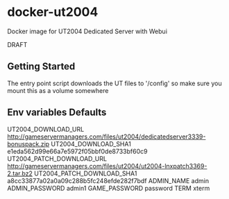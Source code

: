 # docker-ut2004
Docker image for UT2004 Dedicated Server with Webui

DRAFT

## Getting Started

The entry point script downloads the UT files to '/config' so make sure you mount this as a volume somewhere



## Env variables Defaults

UT2004_DOWNLOAD_URL http://gameservermanagers.com/files/ut2004/dedicatedserver3339-bonuspack.zip
UT2004_DOWNLOAD_SHA1 e1eda562d99e66a7e5972f05bbf0de8733bf60c9
UT2004_PATCH_DOWNLOAD_URL http://gameservermanagers.com/files/ut2004/ut2004-lnxpatch3369-2.tar.bz2
UT2004_PATCH_DOWNLOAD_SHA1 a8cc33877a02a0a09c288b5fc248efde282f7bdf
ADMIN_NAME admin
ADMIN_PASSWORD admin1
GAME_PASSWORD password
TERM xterm

